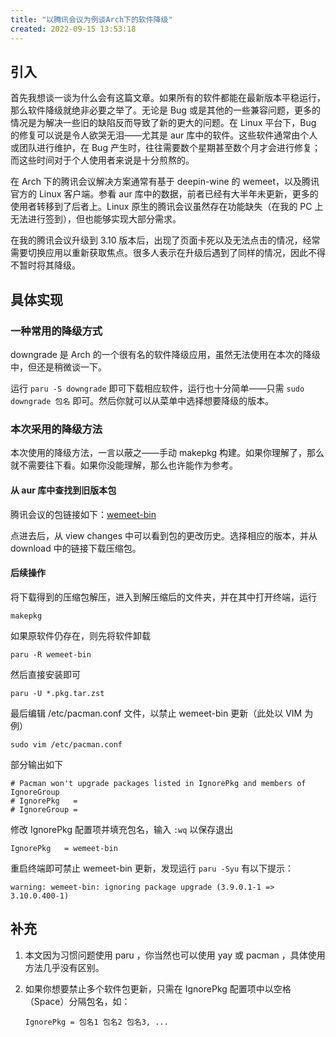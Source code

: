 ```yaml
---
title: "以腾讯会议为例谈Arch下的软件降级"
created: 2022-09-15 13:53:18
---
```

## 引入

首先我想谈一谈为什么会有这篇文章。如果所有的软件都能在最新版本平稳运行，那么软件降级就绝非必要之举了。无论是 Bug 或是其他的一些兼容问题，更多的情况是为解决一些旧的缺陷反而导致了新的更大的问题。在 Linux 平台下，Bug 的修复可以说是令人欲哭无泪——尤其是 aur 库中的软件。这些软件通常由个人或团队进行维护，在 Bug 产生时，往往需要数个星期甚至数个月才会进行修复；而这些时间对于个人使用者来说是十分煎熬的。

在 Arch 下的腾讯会议解决方案通常有基于 deepin-wine 的 wemeet，以及腾讯官方的 Linux 客户端。参看 aur 库中的数据，前者已经有大半年未更新，更多的使用者转移到了后者上。Linux 原生的腾讯会议虽然存在功能缺失（在我的 PC 上无法进行签到），但也能够实现大部分需求。

在我的腾讯会议升级到 3.10 版本后，出现了页面卡死以及无法点击的情况，经常需要切换应用以重新获取焦点。很多人表示在升级后遇到了同样的情况，因此不得不暂时将其降级。

## 具体实现

### 一种常用的降级方式

downgrade 是 Arch 的一个很有名的软件降级应用，虽然无法使用在本次的降级中，但还是稍微谈一下。

运行 `paru -S downgrade` 即可下载相应软件，运行也十分简单——只需 `sudo downgrade 包名` 即可。然后你就可以从菜单中选择想要降级的版本。

### 本次采用的降级方法

本次使用的降级方法，一言以蔽之——手动 makepkg 构建。如果你理解了，那么就不需要往下看。如果你没能理解，那么也许能作为参考。

#### 从 aur 库中查找到旧版本包

腾讯会议的包链接如下：[wemeet-bin](https://aur.archlinux.org/packages/wemeet-bin?O=0)

点进去后，从 view changes 中可以看到包的更改历史。选择相应的版本，并从 download 中的链接下载压缩包。

#### 后续操作

将下载得到的压缩包解压，进入到解压缩后的文件夹，并在其中打开终端，运行

```shell
makepkg
```

如果原软件仍存在，则先将软件卸载

```shell
paru -R wemeet-bin
```

然后直接安装即可

```shell
paru -U *.pkg.tar.zst
```

最后编辑 /etc/pacman.conf 文件，以禁止 wemeet-bin 更新（此处以 VIM 为例）

```shell
sudo vim /etc/pacman.conf
```

部分输出如下

```shell
# Pacman won't upgrade packages listed in IgnorePkg and members of IgnoreGroup
# IgnorePkg   =
# IgnoreGroup =
```

修改 IgnorePkg 配置项并填充包名，输入 `:wq` 以保存退出

```shell
IgnorePkg   = wemeet-bin
```

重启终端即可禁止 wemeet-bin 更新，发现运行 `paru -Syu` 有以下提示：

```shell
warning: wemeet-bin: ignoring package upgrade (3.9.0.1-1 => 3.10.0.400-1)
```

## 补充

1. 本文因为习惯问题使用 paru ，你当然也可以使用 yay 或 pacman ，具体使用方法几乎没有区别。
2. 如果你想要禁止多个软件包更新，只需在 IgnorePkg 配置项中以空格（Space）分隔包名，如：

   ```shell
   IgnorePkg = 包名1 包名2 包名3, ...
   ```
